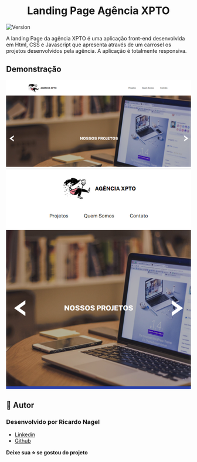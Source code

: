 <h1  align="center">Landing Page Agência XPTO</h1>

<p><img  alt="Version"  src="https://img.shields.io/badge/version-0.1.0-blue.svg?cacheSeconds=2592000" /></p>

<p>
  A landing Page da agência XPTO é uma aplicação front-end desenvolvida em Html, CSS e Javascript que apresenta através de um carrosel os projetos desenvolvidos pela agência. 
  A aplicação é totalmente responsiva.
</p>

<h2 id="demonstracao">Demonstração</h2>

<p>
  <span><img src="src/imagens/img_1.png" /></span>
  <span><img src="src/imagens/img_2.PNG" /></span>
</p>

<h2 id="autora">👤 Autor</h2>

<h3>Desenvolvido por Ricardo Nagel</h3>

* [Linkedin](https://www.linkedin.com/in/ricardonagel/)
* [Github](https://github.com/nagelricardo)

  
<strong align="center">Deixe sua ⭐️ se gostou do projeto</strong>

  
